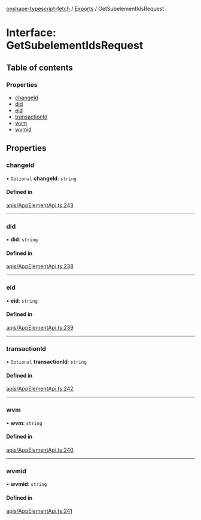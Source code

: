 [onshape-typescript-fetch](../README.md) / [Exports](../modules.md) / GetSubelementIdsRequest

# Interface: GetSubelementIdsRequest

## Table of contents

### Properties

- [changeId](GetSubelementIdsRequest.md#changeid)
- [did](GetSubelementIdsRequest.md#did)
- [eid](GetSubelementIdsRequest.md#eid)
- [transactionId](GetSubelementIdsRequest.md#transactionid)
- [wvm](GetSubelementIdsRequest.md#wvm)
- [wvmid](GetSubelementIdsRequest.md#wvmid)

## Properties

### changeId

• `Optional` **changeId**: `string`

#### Defined in

[apis/AppElementApi.ts:243](https://github.com/toebes/onshape-typescript-fetch/blob/3e11ae1/apis/AppElementApi.ts#L243)

___

### did

• **did**: `string`

#### Defined in

[apis/AppElementApi.ts:238](https://github.com/toebes/onshape-typescript-fetch/blob/3e11ae1/apis/AppElementApi.ts#L238)

___

### eid

• **eid**: `string`

#### Defined in

[apis/AppElementApi.ts:239](https://github.com/toebes/onshape-typescript-fetch/blob/3e11ae1/apis/AppElementApi.ts#L239)

___

### transactionId

• `Optional` **transactionId**: `string`

#### Defined in

[apis/AppElementApi.ts:242](https://github.com/toebes/onshape-typescript-fetch/blob/3e11ae1/apis/AppElementApi.ts#L242)

___

### wvm

• **wvm**: `string`

#### Defined in

[apis/AppElementApi.ts:240](https://github.com/toebes/onshape-typescript-fetch/blob/3e11ae1/apis/AppElementApi.ts#L240)

___

### wvmid

• **wvmid**: `string`

#### Defined in

[apis/AppElementApi.ts:241](https://github.com/toebes/onshape-typescript-fetch/blob/3e11ae1/apis/AppElementApi.ts#L241)
